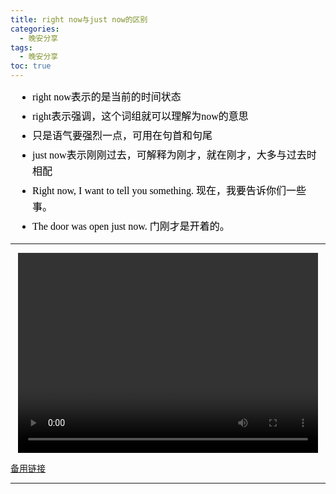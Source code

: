 ```yaml
---
title: right now与just now的区别
categories:
  - 晚安分享
tags:
  - 晚安分享
toc: true 
---
```


<section id="nice" data-tool="mdnice编辑器" data-website="https://www.mdnice.com" style="font-size: 16px; color: black; padding: 0 10px; line-height: 1.6; word-spacing: 0px; letter-spacing: 0px; word-break: break-word; word-wrap: break-word; text-align: left; font-family: Optima-Regular, Optima, PingFangSC-light, PingFangTC-light, 'PingFang SC', Cambria, Cochin, Georgia, Times, 'Times New Roman', serif;"><ul data-tool="mdnice编辑器" style="margin-top: 8px; margin-bottom: 8px; padding-left: 25px; color: black; list-style-type: disc;">
<li><section style="margin-top: 5px; margin-bottom: 5px; line-height: 26px; text-align: left; color: rgb(1,1,1); font-weight: 500;">right now表示的是当前的时间状态</section></li><li><section style="margin-top: 5px; margin-bottom: 5px; line-height: 26px; text-align: left; color: rgb(1,1,1); font-weight: 500;">right表示强调，这个词组就可以理解为now的意思</section></li><li><section style="margin-top: 5px; margin-bottom: 5px; line-height: 26px; text-align: left; color: rgb(1,1,1); font-weight: 500;">只是语气要强烈一点，可用在句首和句尾</section></li><li><section style="margin-top: 5px; margin-bottom: 5px; line-height: 26px; text-align: left; color: rgb(1,1,1); font-weight: 500;">️just now表示刚刚过去，可解释为刚才，就在刚才，大多与过去时相配</section></li><li><section style="margin-top: 5px; margin-bottom: 5px; line-height: 26px; text-align: left; color: rgb(1,1,1); font-weight: 500;">Right now, I want to tell you something. 现在，我要告诉你们一些事。</section></li><li><section style="margin-top: 5px; margin-bottom: 5px; line-height: 26px; text-align: left; color: rgb(1,1,1); font-weight: 500;">The door was open just now.  门刚才是开着的。</section></li></ul>
</section>

<!-- - right now表示的是当前的时间状态
- right表示强调，这个词组就可以理解为now的意思
- 只是语气要强烈一点，可用在句首和句尾
- ️just now表示刚刚过去，可解释为刚才，就在刚才，大多与过去时相配
- Right now, I want to tell you something. 现在，我要告诉你们一些事。 
- The door was open just now.  门刚才是开着的。 -->


---

<p style="text-align:center">
   <video width="480" height="320" controls>
       <source src="/video/164.mp4">
   </video>
</p>
 <p><a href="/video/164.mp4">备用链接</a></p>
 
---






